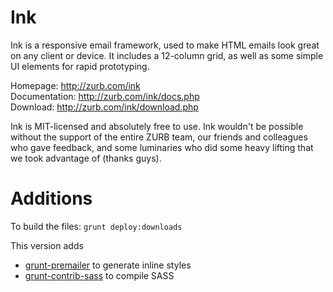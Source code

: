 Ink
===

Ink is a responsive email framework, used to make HTML emails look great on any client or device.  It includes a 12-column grid, as well as some simple UI elements for rapid prototyping.

Homepage:      http://zurb.com/ink<br />
Documentation: http://zurb.com/ink/docs.php<br />
Download:      http://zurb.com/ink/download.php

Ink is MIT-licensed and absolutely free to use. Ink wouldn't be possible without the support of the entire ZURB team, our friends and colleagues who gave feedback, and some luminaries who did some heavy lifting that we took advantage of (thanks guys).

Additions
=========

To build the files:
``` grunt deploy:downloads ```

This version adds
* [grunt-premailer](https://github.com/dwightjack/grunt-premailer) to generate inline styles
* [grunt-contrib-sass](https://github.com/gruntjs/grunt-contrib-sass) to compile SASS


